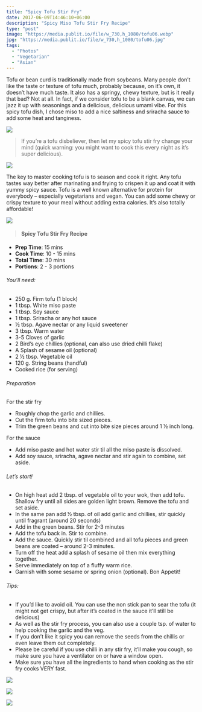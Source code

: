 ```yaml
---
title: "Spicy Tofu Stir Fry"
date: 2017-06-09T14:46:10+06:00
description: "Spicy Miso Tofu Stir Fry Recipe"
type: "post"
image: "https://media.publit.io/file/w_730,h_1080/tofu06.webp"
jpg: "https://media.publit.io/file/w_730,h_1080/tofu06.jpg"
tags:
  - "Photos"
  - "Vegetarian"
  - "Asian"
---
```


Tofu or bean curd is traditionally made from soybeans. Many people don’t like the taste or texture of tofu much, probably because, on it’s own, it doesn’t have much taste. It also has a springy, chewy texture, but is it really that bad? Not at all. In fact, if we consider tofu to be a blank canvas, we can jazz it up with seasonings and a delicious, delicious umami vibe. For this spicy tofu dish, I chose miso to add a nice saltiness and sriracha sauce to add some heat and tanginess.

![](https://media.publit.io/file/w_730/tofu02.webp)

> If you’re a tofu disbeliever, then let my spicy tofu stir fry change your mind (quick warning: you might want to cook this every night as it’s super delicious).


![](https://media.publit.io/file/w_730/tofu03.webp)

The key to master cooking tofu is to season and cook it right. Any tofu tastes way better after marinating and frying to crispen it up and coat it with yummy spicy sauce. Tofu is a well known alternative for protein for everybody – especially vegetarians and vegan. You can add some chewy or crispy texture to your meal without adding extra calories. It’s also totally affordable!

![](https://media.publit.io/file/w_730/tofu03.webp)

>#### Spicy Tofu Stir Fry Recipe

- **Prep Time**: 15 mins
- **Cook Time**: 10 - 15 mins
- **Total Time**: 30 mins
- **Portions**: 2 - 3 portions

###### You’ll need:
- 250 g. Firm tofu (1 block)
- 1 tbsp. White miso paste
- 1 tbsp. Soy sauce
- 1 tbsp. Sriracha or any hot sauce
- ½ tbsp. Agave nectar or any liquid sweetener
- 3 tbsp. Warm water
- 3-5 Cloves of garlic
- 2 Bird’s eye chillies (optional, can also use dried chilli flake)
- A Splash of sesame oil (optional)
- 2 ½ tbsp. Vegetable oil
- 120 g. String beans (handful)
- Cooked rice (for serving)

###### Preparation
For the stir fry

- Roughly chop the garlic and chillies.
- Cut the firm tofu into bite sized pieces.
- Trim the green beans and cut into bite size pieces around 1 ½ inch long.

For the sauce

- Add miso paste and hot water stir til all the miso paste is dissolved.
- Add soy sauce, sriracha, agave nectar and stir again to combine, set aside.

###### Let’s start!
- On high heat add 2 tbsp. of vegetable oil to your wok, then add tofu. Shallow fry until all sides are golden light brown. Remove the tofu and set aside.
- In the same pan add ½ tbsp. of oil add garlic and chillies, stir quickly until fragrant (around 20 seconds)
- Add in the green beans. Stir for 2-3 minutes
- Add the tofu back in. Stir to combine.
- Add the sauce. Quickly stir til combined and all tofu pieces and green beans are coated – around 2-3 minutes.
- Turn off the heat add a splash of sesame oil then mix everything together.
- Serve immediately on top of a fluffy warm rice.
- Garnish with some sesame or spring onion (optional). Bon Appetit!

###### Tips:
- If you’d like to avoid oil. You can use the non stick pan to sear the tofu (it might not get crispy, but after it’s coated in the sauce it’ll still be delicious)
- As well as the stir fry process, you can also use a couple tsp. of water to help cooking the garlic and the veg.
- If you don’t like it spicy you can remove the seeds from the chillis or even leave them out completely.
- Please be careful if you use chilli in any stir fry, it’ll make you cough, so make sure you have a ventilator on or have a window open.
- Make sure you have all the ingredients to hand when cooking as the stir fry cooks VERY fast.

![](https://media.publit.io/file/w_730/tofu04.webp)

![](https://media.publit.io/file/w_730/tofu05.webp)

![](https://media.publit.io/file/w_730/tofu01.webp)
